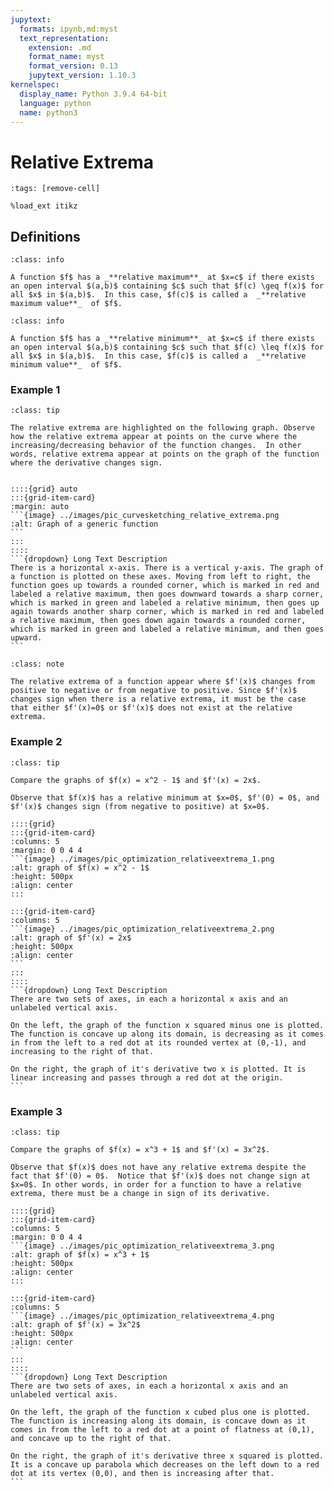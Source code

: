 ```yaml
---
jupytext:
  formats: ipynb,md:myst
  text_representation:
    extension: .md
    format_name: myst
    format_version: 0.13
    jupytext_version: 1.10.3
kernelspec:
  display_name: Python 3.9.4 64-bit
  language: python
  name: python3
---
```

# Relative Extrema

```{code-cell}
:tags: [remove-cell]

%load_ext itikz
```


## Definitions
```{admonition} Definition
:class: info

A function $f$ has a _**relative maximum**_ at $x=c$ if there exists an open interval $(a,b)$ containing $c$ such that $f(c) \geq f(x)$ for all $x$ in $(a,b)$.  In this case, $f(c)$ is called a  _**relative maximum value**_  of $f$. 
```

```{admonition} Definition
:class: info

A function $f$ has a _**relative minimum**_ at $x=c$ if there exists an open interval $(a,b)$ containing $c$ such that $f(c) \leq f(x)$ for all $x$ in $(a,b)$.  In this case, $f(c)$ is called a  _**relative minimum value**_  of $f$. 
```


### Example 1
````{admonition} Relative Extrema
:class: tip

The relative extrema are highlighted on the following graph. Observe how the relative extrema appear at points on the curve where the increasing/decreasing behavior of the function changes.  In other words, relative extrema appear at points on the graph of the function where the derivative changes sign.


::::{grid} auto
:::{grid-item-card}
:margin: auto
```{image} ../images/pic_curvesketching_relative_extrema.png
:alt: Graph of a generic function
```
:::
::::
```{dropdown} Long Text Description
There is a horizontal x-axis. There is a vertical y-axis. The graph of a function is plotted on these axes. Moving from left to right, the function goes up towards a rounded corner, which is marked in red and labeled a relative maximum, then goes downward towards a sharp corner, which is marked in green and labeled a relative minimum, then goes up again towards another sharp corner, which is marked in red and labeled a relative maximum, then goes down again towards a rounded corner, which is marked in green and labeled a relative minimum, and then goes upward.
```
````


<!--
```{code-cell}
:tags: [remove-input]

%%itikz
\documentclass[tikz]{standalone}
\usetikzlibrary{arrows}
\usetikzlibrary{arrows.meta}

\begin{document}

\begin{tikzpicture}[scale = 1.2]

  \draw[white,fill=white] (-1,-1) rectangle (12.5,7.5);
  \draw[->] (-0.5,0) -- (12,0) node[below] {$x$};
  \draw[->] (0,-0.5) -- (0,7) node[right] {$y$};
      
  % draw curve
  \draw [ultra thick] 
  (1,1) parabola bend (2.5,4) (4,2) 
  .. controls (5.5,5) and (7,2) .. (8.5,5) 
  parabola bend (10,3) (11.5,6);

  % draw points
  \draw [black,fill=red] (2.5,4) circle (2.5pt);
  \draw [black,fill=green] (4,2) circle (2.5pt);
  \draw [black,fill=red] (8.5,5) circle (2.5pt);
  \draw [black,fill=green] (10,3) circle (2.5pt);

  % label extrema
  \draw [<-, >=stealth', shorten <=3pt] (2.5,4) -- (3.25,6) node[right] {\bf \large Relative Maxima}; 
  \draw [<-, >=stealth', shorten <=3pt] (8.5,5) -- (7,6);
  \draw [<-, >=stealth', shorten <=3pt] (4,2) -- (5,1) node[right] {\bf \large Relative Minima}; 
  \draw [<-, >=stealth', shorten <=3pt] (10,3) -- (8.7,1);
\end{tikzpicture}
\end{document} 
```
-->



```{admonition} Observation About $f'$ Where Relative Extrema Appear
:class: note

The relative extrema of a function appear where $f'(x)$ changes from positive to negative or from negative to positive. Since $f'(x)$ changes sign when there is a relative extrema, it must be the case that either $f'(x)=0$ or $f'(x)$ does not exist at the relative extrema.
```

### Example 2
````{admonition} Compare graph of $f$ and $f'$
:class: tip

Compare the graphs of $f(x) = x^2 - 1$ and $f'(x) = 2x$.

Observe that $f(x)$ has a relative minimum at $x=0$, $f'(0) = 0$, and $f'(x)$ changes sign (from negative to positive) at $x=0$.

::::{grid}
:::{grid-item-card}
:columns: 5
:margin: 0 0 4 4
```{image} ../images/pic_optimization_relativeextrema_1.png
:alt: graph of $f(x) = x^2 - 1$
:height: 500px
:align: center
:::

:::{grid-item-card}
:columns: 5
```{image} ../images/pic_optimization_relativeextrema_2.png
:alt: graph of $f'(x) = 2x$
:height: 500px
:align: center
```
:::
::::
```{dropdown} Long Text Description
There are two sets of axes, in each a horizontal x axis and an unlabeled vertical axis.

On the left, the graph of the function x squared minus one is plotted. The function is concave up along its domain, is decreasing as it comes in from the left to a red dot at its rounded vertex at (0,-1), and increasing to the right of that.

On the right, the graph of it's derivative two x is plotted. It is linear increasing and passes through a red dot at the origin.
```
````

### Example 3
````{admonition} Compare graph of $f$ and $f'$
:class: tip

Compare the graphs of $f(x) = x^3 + 1$ and $f'(x) = 3x^2$.

Observe that $f(x)$ does not have any relative extrema despite the fact that $f'(0) = 0$.  Notice that $f'(x)$ does not change sign at $x=0$. In other words, in order for a function to have a relative extrema, there must be a change in sign of its derivative.

::::{grid}
:::{grid-item-card}
:columns: 5
:margin: 0 0 4 4
```{image} ../images/pic_optimization_relativeextrema_3.png
:alt: graph of $f(x) = x^3 + 1$
:height: 500px
:align: center
:::

:::{grid-item-card}
:columns: 5
```{image} ../images/pic_optimization_relativeextrema_4.png
:alt: graph of $f'(x) = 3x^2$
:height: 500px
:align: center
```
:::
::::
```{dropdown} Long Text Description
There are two sets of axes, in each a horizontal x axis and an unlabeled vertical axis.

On the left, the graph of the function x cubed plus one is plotted. The function is increasing along its domain, is concave down as it comes in from the left to a red dot at a point of flatness at (0,1), and concave up to the right of that.

On the right, the graph of it's derivative three x squared is plotted. It is a concave up parabola which decreases on the left down to a red dot at its vertex (0,0), and then is increasing after that.
```
````